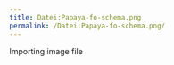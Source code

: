 ```yaml
---
title: Datei:Papaya-fo-schema.png
permalink: /Datei:Papaya-fo-schema.png/
---
```


Importing image file